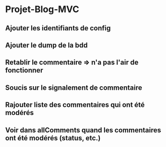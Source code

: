 # Projet-Blog-MVC

## Ajouter les identifiants de config
## Ajouter le dump de la bdd
## Retablir le commentaire => n'a pas l'air de fonctionner
## Soucis sur le signalement de commentaire
## Rajouter liste des commentaires qui ont été modérés
## Voir dans allComments quand les commentaires ont été modérés (status, etc.)
